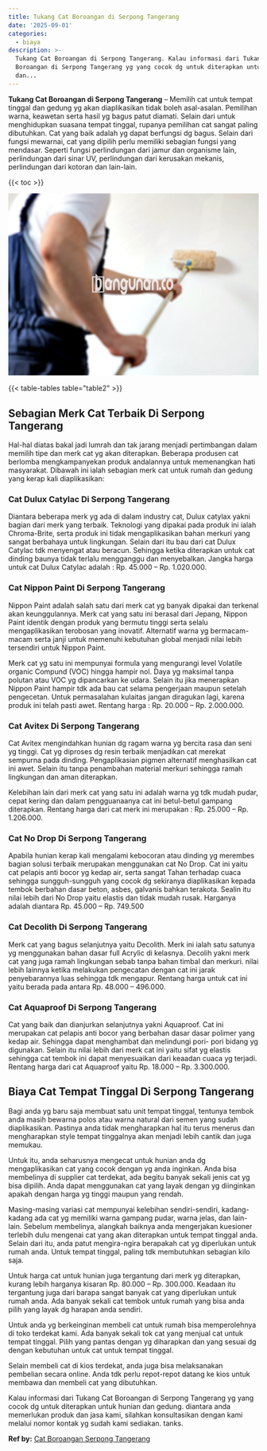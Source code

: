 ```yaml
---
title: Tukang Cat Boroangan di Serpong Tangerang
date: '2025-09-01'
categories:
  - biaya
description: >-
  Tukang Cat Boroangan di Serpong Tangerang. Kalau informasi dari Tukang Cat
  Boroangan di Serpong Tangerang yg yang cocok dg untuk diterapkan untuk hunian
  dan...
---
```


**Tukang Cat Boroangan di Serpong Tangerang** – Memilih cat untuk tempat tinggal dan gedung yg akan diaplikasikan tidak boleh asal-asalan. Pemilihan warna, keawetan serta hasil yg bagus patut diamati. Selain dari untuk menghidupkan suasana tempat tinggal, rupanya pemilihan cat sangat paling dibutuhkan. Cat yang baik adalah yg dapat berfungsi dg bagus. Selain dari fungsi mewarnai, cat yang dipilih perlu memiliki sebagian fungsi yang mendasar. Seperti fungsi perlindungan dari jamur dan organisme lain, perlindungan dari sinar UV, perlindungan dari kerusakan mekanis, perlindungan dari kotoran dan lain-lain.

{{< toc >}}

![Tukang Cat Boroangan di Serpong Tangerang](/images/jasa-cat-murah02.png)

{{< table-tables table="table2" >}}

## Sebagian Merk Cat Terbaik Di Serpong Tangerang

Hal-hal diatas bakal jadi lumrah dan tak jarang menjadi pertimbangan dalam memilih tipe dan merk cat yg akan diterapkan. Beberapa produsen cat berlomba mengkampanyekan produk andalannya untuk memenangkan hati masyarakat. Dibawah ini ialah sebagian merk cat untuk rumah dan gedung yang kerap kali diaplikasikan:

### Cat Dulux Catylac Di Serpong Tangerang

Diantara beberapa merk yg ada di dalam industry cat, Dulux catylax yakni bagian dari merk yang terbaik. Teknologi yang dipakai pada produk ini ialah Chroma-Brite, serta produk ini tidak mengaplikasikan bahan merkuri yang sangat berbahaya untuk lingkungan. Selain dari itu bau dari cat Dulux Catylac tdk menyengat atau beracun. Sehingga ketika diterapkan untuk cat dinding baunya tidak terlalu mengganggu dan menyebalkan. Jangka harga untuk cat Dulux Catylac adalah : Rp. 45.000 – Rp. 1.020.000.

### Cat Nippon Paint Di Serpong Tangerang

Nippon Paint adalah salah satu dari merk cat yg banyak dipakai dan terkenal akan keunggulannya. Merk cat yang satu ini berasal dari Jepang, Nippon Paint identik dengan produk yang bermutu tinggi serta selalu mengaplikasikan terobosan yang inovatif. Alternatif warna yg bermacam-macam serta janji untuk memenuhi kebutuhan global menjadi nilai lebih tersendiri untuk Nippon Paint.

Merk cat yg satu ini mempunyai formula yang mengurangi level Volatile organic Compund (VOC) hingga hampir nol. Daya yg maksimal tanpa polutan atau VOC yg dipancarkan ke udara. Selain itu jika menerapkan Nippon Paint hampir tdk ada bau cat selama pengerjaan maupun setelah pengecetan. Untuk permasalahan kulaitas jangan diragukan lagi, karena produk ini telah pasti awet. Rentang harga : Rp. 20.000 – Rp. 2.000.000.

### Cat Avitex Di Serpong Tangerang

Cat Avitex mengindahkan hunian dg ragam warna yg bercita rasa dan seni yg tinggi. Cat yg diproses dg resin terbaik menjadikan cat merekat sempurna pada dinding. Pengaplikasian pigmen alternatif menghasilkan cat ini awet. Selain itu tanpa penambahan material merkuri sehingga ramah lingkungan dan aman diterapkan.

Kelebihan lain dari merk cat yang satu ini adalah warna yg tdk mudah pudar, cepat kering dan dalam pengguanaanya cat ini betul-betul gampang diterapkan. Rentang harga dari cat merk ini merupakan : Rp. 25.000 – Rp. 1.206.000.

### Cat No Drop Di Serpong Tangerang

Apabila hunian kerap kali mengalami kebocoran atau dinding yg merembes bagian solusi terbaik merupakan menggunakan cat No Drop. Cat ini yaitu cat pelapis anti bocor yg kedap air, serta sangat Tahan terhadap cuaca sehingga sungguh-sungguh yang cocok dg sekiranya diaplikasikan kepada tembok berbahan dasar beton, asbes, galvanis bahkan terakota. Sealin itu nilai lebih dari No Drop yaitu elastis dan tidak mudah rusak. Harganya adalah diantara Rp. 45.000 – Rp. 749.500

### Cat Decolith Di Serpong Tangerang

Merk cat yang bagus selanjutnya yaitu Decolith. Merk ini ialah satu satunya yg menggunakan bahan dasar full Acrylic di kelasnya. Decolih yakni merk cat yang juga ramah lingkungan sebab tanpa bahan timbal dan merkuri. nilai lebih lainnya ketika melakukan pengecatan dengan cat ini jarak penyebarannya luas sehingga tdk mengapur. Rentang harga untuk cat ini yaitu berada pada antara Rp. 48.000 – 496.000.

### Cat Aquaproof Di Serpong Tangerang

Cat yang baik dan dianjurkan selanjutnya yakni Aquaproof. Cat ini merupakan cat pelapis anti bocor yang berbahan dasar dasar polimer yang kedap air. Sehingga dapat menghambat dan melindungi pori- pori bidang yg digunakan. Selain itu nilai lebih dari merk cat ini yaitu sifat yg elastis sehingga cat tembok ini dapat menyesuaikan dari keaadan cuaca yg terjadi. Rentang harga dari cat Aquaproof yaitu Rp. 18.000 – Rp. 3.300.000.

## Biaya Cat Tempat Tinggal Di Serpong Tangerang

Bagi anda yg baru saja membuat satu unit tempat tinggal, tentunya tembok anda masih bewarna polos atau warna natural dari semen yang sudah diaplikasikan. Pastinya anda tidak mengharapkan hal itu terus menerus dan mengharapkan style tempat tinggalnya akan menjadi lebih cantik dan juga memukau.

Untuk itu, anda seharusnya mengecat untuk hunian anda dg mengaplikasikan cat yang cocok dengan yg anda inginkan. Anda bisa membelinya di supplier cat terdekat, ada begitu banyak sekali jenis cat yg bisa dipilih. Anda dapat menggunakan cat yang layak dengan yg diinginkan apakah dengan harga yg tinggi maupun yang rendah.

Masing-masing variasi cat mempunyai kelebihan sendiri-sendiri, kadang-kadang ada cat yg memiliki warna gampang pudar, warna jelas, dan lain-lain. Sebelum membelinya, alangkah baiknya anda mengerjakan kuesioner terlebih dulu mengenai cat yang akan diterapkan untuk tempat tinggal anda. Selain dari itu, anda patut mengira-ngira berapakah cat yg diperlukan untuk rumah anda. Untuk tempat tinggal, paling tdk membutuhkan sebagian kilo saja.

Untuk harga cat untuk hunian juga tergantung dari merk yg diterapkan, kurang lebih harganya kisaran Rp. 80.000 – Rp. 300.000. Keadaan itu tergantung juga dari barapa sangat banyak cat yang diperlukan untuk rumah anda. Ada banyak sekali cat tembok untuk rumah yang bisa anda pilih yang layak dg harapan anda sendiri.

Untuk anda yg berkeinginan membeli cat untuk rumah bisa memperolehnya di toko terdekat kami. Ada banyak sekali tok cat yang menjual cat untuk tempat tinggal. Pilih yang pantas dengan yg diharapkan dan yang sesuai dg dengan kebutuhan untuk cat untuk tempat tinggal.

Selain membeli cat di kios terdekat, anda juga bisa melaksanakan pembelian secara online. Anda tdk perlu repot-repot datang ke kios untuk membawa dan membeli cat yang dibutuhkan.

Kalau informasi dari Tukang Cat Boroangan di Serpong Tangerang yg yang cocok dg untuk diterapkan untuk hunian dan gedung. diantara anda memerlukan produk dan jasa kami, silahkan konsultasikan dengan kami melalui nomor kontak yg sudah kami sediakan. tanks.

**Ref by:** [Cat Boroangan Serpong Tangerang](https://id.wikipedia.org/wiki/Cat)
